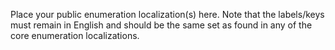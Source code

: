 Place your public enumeration localization(s) here. Note that the labels/keys must remain in English
and should be the same set as found in any of the core enumeration localizations.